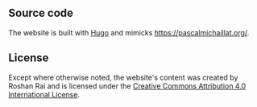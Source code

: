## Source code

The website is built with [Hugo](https://github.com/gohugoio/hugo) and mimicks https://pascalmichaillat.org/.

## License

Except where otherwise noted, the website's content was created by Roshan Rai and is licensed under the [Creative Commons Attribution 4.0 International License](http://creativecommons.org/licenses/by/4.0/).

